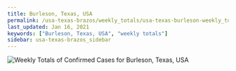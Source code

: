 ```yaml
---
title: Burleson, Texas, USA
permalink: /usa-texas-brazos/weekly_totals/usa-texas-burleson-weekly_totals.html
last_updated: Jan 16, 2021
keywords: ["Burleson, Texas, USA", "weekly totals"]
sidebar: usa-texas-brazos_sidebar
---
```


![Weekly Totals of Confirmed Cases for Burleson, Texas, USA](/covid_tracker/images/graphs/usa-texas-burleson-weekly_totals_graph.png)
